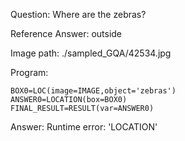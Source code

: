 Question: Where are the zebras?

Reference Answer: outside

Image path: ./sampled_GQA/42534.jpg

Program:

```
BOX0=LOC(image=IMAGE,object='zebras')
ANSWER0=LOCATION(box=BOX0)
FINAL_RESULT=RESULT(var=ANSWER0)
```
Answer: Runtime error: 'LOCATION'

